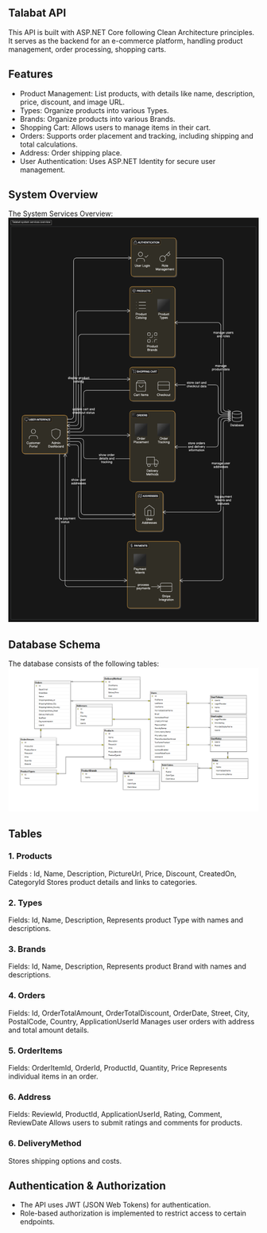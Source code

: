## Talabat API
  This API is built with ASP.NET Core following Clean Architecture principles. It serves as the backend for an e-commerce platform, handling product management, order processing, shopping carts.

## Features
- Product Management: List products, with details like name, description, price, discount, and image URL.
- Types: Organize products into various Types.
- Brands: Organize products into various Brands.
- Shopping Cart: Allows users to manage items in their cart.
- Orders: Supports order placement and tracking, including shipping and total calculations.
- Address: Order shipping place.
- User Authentication: Uses ASP.NET Identity for secure user management.

## System Overview
The System Services Overview:
![Alt text](https://github.com/AhmedMustafaElshennawy/Talabat/blob/master/Diagrams/cloudArchitecture.png)

## Database Schema

The database consists of the following tables:
![Alt text](https://github.com/AhmedMustafaElshennawy/Talabat/blob/master/Diagrams/DataBaseSchema.png)

## Tables
### 1. **Products**

Fields : Id, Name, Description, PictureUrl, Price, Discount, CreatedOn, CategoryId
Stores product details and links to categories.
### 2. **Types**

Fields: Id, Name, Description,
Represents product Type with names and descriptions.
### 3. **Brands**

Fields: Id, Name, Description,
Represents product Brand with names and descriptions.
### 4. **Orders**

Fields: Id, OrderTotalAmount, OrderTotalDiscount, OrderDate, Street, City, PostalCode, Country, ApplicationUserId
Manages user orders with address and total amount details.
### 5. **OrderItems**

Fields: OrderItemId, OrderId, ProductId, Quantity, Price
Represents individual items in an order.
### 6. **Address**

Fields: ReviewId, ProductId, ApplicationUserId, Rating, Comment, ReviewDate
Allows users to submit ratings and comments for products.

### 6. **DeliveryMethod**
Stores shipping options and costs.

## Authentication & Authorization

- The API uses JWT (JSON Web Tokens) for authentication.
- Role-based authorization is implemented to restrict access to certain endpoints.
